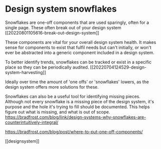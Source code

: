 # Design system snowflakes

Snowflakes are one-off components that are used sparingly, often for a single page. These often break out of your design system [[20220801105616-break-out-design-system]]

These components are vital for your overall design system health. It makes sense for components to exist that fulfil needs but can't initially, or won't ever be abstracted into a generic component included in a design system.

To better identify trends, snowflakes can be tracked or exist in a specific place so they can be periodically audited. [[20220704124529-design-system-harvesting]]

Ideally over time the amount of 'one offs' or 'snowflakes' lowers, as the design system offers more solutions for these.

Snowflakes can also be a useful tool for identifying missing pieces. Although not every snowflake is a missing piece of the design system, it's purpose and the hole it's trying to fill should be documented. This helps figure out what is missing, and what is out of scope. https://bradfrost.com/blog/link/design-systems-why-snowflakes-are-counterintuitively-integral/

https://bradfrost.com/blog/post/where-to-put-one-off-components/

[[designsystem]]